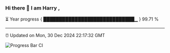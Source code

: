 ### Hi there 👋 I am Harry , 

⏳ Year progress { █████████████████████████████▁ } 99.71 %

---

⏰ Updated on Mon, 30 Dec 2024 22:17:32 GMT

![Progress Bar CI](https://github.com/duykhang68/duykhang68/workflows/Progress%20Bar%20CI/badge.svg)
